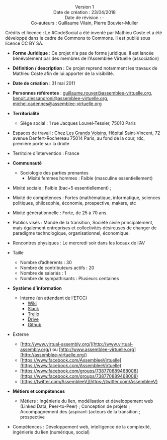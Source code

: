 <center>Version 1</center>

<center>Date de création : 23/04/2018 </center>

<center>Date de révision : - </center>

<center>Co-auteurs : Guillaume Vilain, Pierre Bouvier-Muller </center>

Crédits et licence : Le #CodeSocial a été inventé par Mathieu Coste et a été développé dans le cadre de Commons to Commons. Il est publié sous licence CC BY SA.

-   **Forme Juridique**  : Ce projet n'a pas de forme juridique. Il est lancée bénévolement par des membres de l'Assemblée Virtuelle (association)

-   **Définition / description**  : Ce projet reprend notamment les travaux de Mathieu Coste afin de lui apporter de la visibilité.

-   **Date de création**  : 31 mai 2011

-   **Personnes référentes**  :  [guillaume.rouyer@assemblee-virtuelle.org](mailto:guillaume.rouyer@assemblee-virtuelle.org),  [benoit.alessandroni@assemblee-virtuelle.org](mailto:benoit.alessandroni@assemblee-virtuelle.org),  [michel.cadennes@assemblee-virtuelle.org](mailto:michel.cadennes@assemblee-virtuelle.org)

-   **Territorialité**
    -   Siège social : 1 rue Jacques Louvel-Tessier, 75010 Paris

-   Espaces de travail : Chez  [Les Grands Voisins](http://lesgrandsvoisins.org/), Hôpital Saint-Vincent, 72 avenue Denfert-Rochereau 75014 Paris, au fond de la cour, rdc, première porte sur la droite

-   Territoire d’intervention : France

-   **Communauté**
    -   Sociologie des parties prenantes
        -   Mixité femmes hommes : Faible (masculine essentiellement)

-   Mixité sociale : Faible (bac+5 essentiellement) ;

-   Mixité de compétences : Fortes (mathématique, informatique, sciences politiques, philosophie, économie, prospective, makers, etc

-   Mixité générationnelle : Forte, de 25 à 70 ans.

-   Publics visés : Monde de la transition, Société civile principalement, mais également entreprises et collectivités désireuses de changer de paradigme technologique, organisationnel, économique.

-   Rencontres physiques : Le mercredi soir dans les locaux de l’AV

-   Taille
    -   Nombre d’adhérents : 30
    -   Nombre de contributeurs actifs : 20
    -   Nombre de salariés : 1
    -   Nombre de sympathisants : Plusieurs centaines

-   **Système d’information**
    -   Interne (en attendant de l’ETCC)
        -   [Wiki](http://wiki.virtual-assembly.org/)
        -   [Slack](https://assemblee-virtuelle.slack.com/)
        -   [Trello](https://trello.com/assembleevirtuelle)
        -   [Drive](https://drive.google.com/drive/folders/0By8nyiKT594tc2FaaHFPaFlfNk0)
        -   [Github](https://github.com/assemblee-virtuelle)

-   Externe
    -   [http://www.virtual-assembly.org/](http://www.virtual-assembly.org/)  ou  [http://www.assemblee-virtuelle.org](http://assemblee-virtuelle.org/)
    -   [https://www.facebook.com/AssembleeVirtuelle](https://www.facebook.com/AssembleeVirtuelle)
    -   [https://www.facebook.com/groups/738770889468008](https://www.facebook.com/groups/738770889468008)
    -   [https://twitter.com/AssembleeV](https://twitter.com/AssembleeV)

-   **Métiers et compétences**
    -   Métiers : Ingénierie du lien, modélisation et développement web (Linked Data, Peer-to-Peer) ; Conception de projets ; Accompagnement des (aspirant-)acteurs de la transition ; prospective

-   Compétences : Développement web, intelligence de la complexité, ingénierie du lien (numérique, social)
<!--stackedit_data:
eyJoaXN0b3J5IjpbLTk2NDE0OTAyNywxNTA4ODM3MzAwLC04OT
AxOTc5MjksMjA4NjgzNTE1M119
-->